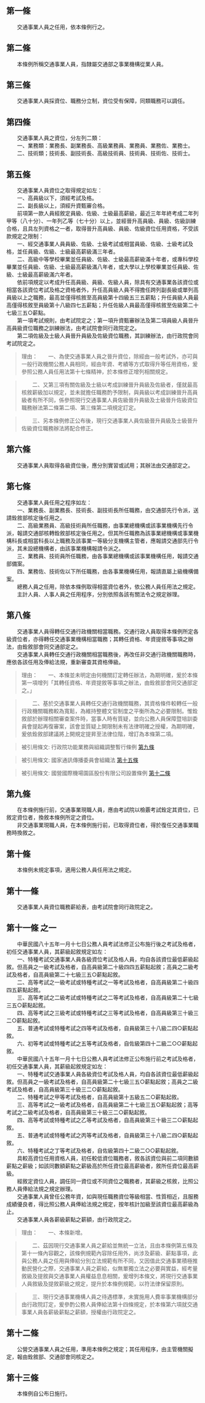 第一條 
-------
　　交通事業人員之任用，依本條例行之。  


第二條 
-------
　　本條例所稱交通事業人員，指隸屬交通部之事業機構從業人員。  


第三條 
-------
　　交通事業人員採資位、職務分立制，資位受有保障，同類職務可以調任。  


第四條 
-------
　　交通事業人員之資位，分左列二類：  
　　一、業務類：業務長、副業務長、高級業務員、業務員、業務佐、業務士。  
　　二、技術類；技術長、副技術長、高級技術員、技術員、技術佐、技術士。  


第五條 
-------
　　交通事業人員資位之取得規定如左：  
　　一、高員級以下，須經考試及格。  
　　二、副長級以上，須經升資甄審合格。  
　　前項第一款人員經敘定員級、佐級、士級最高薪級，最近三年年終考成二年列甲等（八十分）、一年列乙等（七十分）以上，並經晉升高員級、員級、佐級訓練合格，且具左列資格之一者，取得晉升高員級、員級、佐級資位任用資格，不受該款規定之限制：  
　　一、經交通事業人員員級、佐級、士級考試或相當員級、佐級、士級考試及格，並任員級、佐級、士級最高薪級滿三年者。  
　　二、高級中等學校畢業並任員級、佐級、士級最高薪級滿十年者，或專科學校畢業並任員級、佐級、士級最高薪級滿八年者，或大學以上學校畢業並任員級、佐級、士級最高薪級滿六年者。  
　　依前項規定以考成升任高員級、員級、佐級人員，除具有交通事業各該資位或相當各該資位考試及格之資格者外，升任高員級人員不得擔任跨列副長級或單列高員級以上之職務，最高並僅得核敘至高員級第十四級五三五薪點；升任員級人員最高僅得核敘至員級第十八級四七五薪點；升任佐級人員最高僅得核敘至佐級第二十七級三五○薪點。  
　　第一項考試規則，由考試院定之；第一項升資甄審辦法及第二項員級人員晉升高員級資位職務之訓練辦法，由考試院會同行政院定之。  
　　第二項佐級及士級人員晉升員級及佐級資位職務，其訓練辦法，由行政院會同考試院定之。  
> 理由：　　一、為使交通事業人員之晉升資位，除經由一般考試外，亦可與一般行政機關公務人員相同，經由年資、考績等方式取得升等任用資格，爰參照公務人員任用法第十七條精神，於本條修正增列相關規定。

> 　　二、又第三項有關佐級及士級以考成訓練晉升員級及佐級者，僅就最高核敘薪級加以規定，並未就擔任職務酌予限制，與員級以考成訓練晉升高員級者有所不同，係參照現行交通事業人員佐級晉升員級及士級晉升佐級資位職務辦法第二條第二項、第三條第二項規定訂定。

> 　　三、另本條例修正公布後，現行交通事業人員佐級晉升員級及士級晉升佐級資位職務辦法將配合修正。



第六條 
-------
　　交通事業人員取得各級資位後，應分別實習或試用；其辦法由交通部定之。  


第七條 
-------
　　交通事業人員任用之程序如左：  
　　一、業務長、副業務長、技術長、副技術長所任職務，由交通部先行令派，送請銓敘部核定後任用之。  
　　二、高級業務員、高級技術員所任職務，由事業總機構或該事業機構先行令派，報請交通部核轉銓敘部核定後任用之。但其所任職務為該事業總機構或事業機構科長或相當科長以上職務及該事業一等級分支機構主管者，應報請交通部先行令派，其未設總機構者，由該事業機構報請令派之。  
　　三、業務員、技術員所任職務，由各事業總機構或該事業機構任用，報請交通部備案。  
　　四、業務佐、技術佐以下所任職務，由各事業機構任用，報請直屬上級機構備案。  
　　總務人員之任用，除依本條例取得相當資位者外，依公務人員任用法之規定。  
　　主計人員、人事人員之任用程序，分別依照各該有關法令之規定辦理。  


第八條 
-------
　　交通事業人員得轉任交通行政機關相當職務。交通行政人員取得本條例所定各級資位者，亦得轉任交通事業機構相當職務；其轉任資格、年資提敘等事項之辦法，由銓敘部會同交通部定之。  
　　交通事業人員轉任交通行政機關相當職務後，再改任非交通行政機關職務時，應依各該任用及俸給法規，重新審查其資格俸級。  
> 理由：　　一、本條並未明定由何機關訂定轉任辦法，為期明確，爰於本條第一項增列「其轉任資格、年資提敘等事項之辦法，由銓敘部會同交通部定之。」

> 　　二、基於交通事業人員轉任交通行政機關職務，其資格條件較轉任一般行政機關職務較為寬鬆，為維持整體文官制度之平衡所為之必要限制。惟銓敘部於辦理相關審查案件時，當事人時有質疑，並向公務人員保障暨培訓委員會提起再復審案，該會並質疑上開限制未有法律明確之授權，為期明確，爰依銓敘部建議將上開規定提昇至法律位階，增訂為本條第二項。

> 被引用條文: 行政院功能業務與組織調整暫行條例 [第九條](../../人事其他/組織編制/行政院功能業務與組織調整暫行條例.md#第九條-)

> 被引用條文: 國家通訊傳播委員會組織法 [第十五條](../../交通建設/電信/國家通訊傳播委員會組織法.md#第十五條-)

> 被引用條文: 國營國際機場園區股份有限公司設置條例 [第十二條](../../交通建設/空運/國營國際機場園區股份有限公司設置條例.md#第十二條-)



第九條 
-------
　　在本條例施行前，交通事業現職人員，應由考試院以檢覈考試銓定其資位，已敘定資位者，換敘本條例所定之資位。  
　　非交通事業現職人員，在本條例施行前，已取得資位者，得於復任交通事業職務時換敘之。  


第十條 
-------
　　本條例未規定事項，適用公務人員任用法之規定。  


第十一條 
---------
　　交通事業人員資位職務薪給表，由考試院會同行政院定之。  


第十一條 之一 
--------------
　　中華民國八十五年一月十七日公務人員考試法修正公布施行後之考試及格者，初任交通事業人員，其薪級起敘規定如左：  
　　一、特種考試交通事業人員各級資位考試及格人員，均自各該資位最低薪級起敘。但高員之一級考試及格者，自高員級第二十級四四五薪點起敘；高員之二級考試及格者，自高員級第二十七級三五○薪點起敘。  
　　二、高等考試之一級考試或特種考試之一等考試及格者，自高員級第二十級四四五薪點起敘。  
　　三、高等考試之二級考試或特種考試之二等考試及格者，自高員級第二十七級三五○薪點起敘。  
　　四、高等考試之三級考試或特種考試之三等考試及格者，自高員級第三十級三二○薪點起敘。  
　　五、普通考試或特種考試之四等考試及格者，自員級第三十八級二四○薪點起敘。  
　　六、初等考試或特種考試之五等考試及格者，自佐級第四十二級二○○薪點起敘。  
　　中華民國八十五年一月十七日公務人員考試法修正公布施行前之考試及格者，初任交通事業人員，其薪級起敘規定如左：  
　　一、特種考試交通事業人員各級資位考試及格人員，均自各該資位最低薪級起敘。但高員之一級考試及格者，自高員級第二十七級三五○薪點起敘；高員之二級考試及格者，自高員級第三十級三二○薪點起敘。  
　　二、特種考試之甲等考試及格者，自高員級第十五級五二○薪點起敘。  
　　三、高等考試之一級考試及格者，自高員級第二十七級三五○薪點起敘；高等考試之二級考試及格者，自高員級第三十級三二○薪點起敘。  
　　四、高等考試或特種考試之乙等考試及格者，自高員級第三十級三二○薪點起敘。  
　　五、普通考試或特種考試之丙等考試及格者，自員級第三十八級二四○薪點起敘。  
　　六、特種考試之丁等考試及格者，自佐級第四十二級二○○薪點起敘。  
　　具較高資位任用資格人員，初任較低資位職務者，敘各該資位與前二項同數額薪點之薪級；如該同數額薪點之薪級高於所任資位最高薪級者，敘所任資位最高薪級。  
　　經敘定資位人員，調任同一資位或不同資位之職務者，其薪級之核敘，比照公務人員俸給法規之規定辦理。  
　　交通事業人員曾任公務年資，如與現任職務資位等級相當、性質相近，且服務成績優良者，得比照公務人員俸給法規之規定，按年核計加級至該資位最高薪級為止。  
　　交通事業人員各薪級薪點之薪額，由行政院定之。  
> 理由：　　一、本條新增。

> 　　二、茲因現行交通事業人員之薪給並無統一立法，且由本條例第五條及第十一條內容觀之，該條例規範內容除任用外，尚涉及薪級、薪點事項，此與公務人員之任用與俸給分別立法規範有所不同，又因值此交通事業積極推動民營化之際，交通事業人員之薪給，似無單獨立法之必要與實益，經考量敘級及提敘與交通事業人員權益息息相關，爰增列本條文，將現行交通事業人員敘級及提敘薪級之規定，提升於本條例規範，以符法律保留原則。

> 　　三、現行交通事業機構人員之待遇標準，未實施用人費率事業機構部分由行政院訂定，爰參酌公務人員俸給法第十四條規定，於本條第六項就交通事業人員各薪級薪點之薪額，授權由行政院定之。



第十二條 
---------
　　公營交通事業人員之任用，準用本條例之規定；其任用程序，由主管機關擬定，報由銓敘部、交通部會同核定之。  


第十三條 
---------
　　本條例自公布日施行。